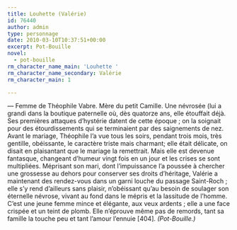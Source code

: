 ```yaml
---
title: Louhette (Valérie)
id: 76440
author: admin
type: personnage
date: 2010-03-10T10:37:51+00:00
excerpt: Pot-Bouille
novel:
  - pot-bouille
rm_character_name_main: 'Louhette '
rm_character_name_secondary: Valérie
rm_character_main: 1

---
```

— Femme de Théophile Vabre. Mère du petit Camille. Une névrosée (lui a grandi dans la boutique paternelle où, dès quatorze ans, elle étouffait déjà. Ses premières attaques d&rsquo;hystérie datent de cette époque ; on la soignait pour des étourdissements qui se terminaient par des saignements de nez. Avant le mariage, Théophile l&rsquo;a vue tous les soirs, pendant trois mois, très gentille, obéissante, le caractère triste mais charmant; elle était délicate, on disait en plaisantant que le mariage la remettrait. Mais elle est devenue fantasque, changeant d&rsquo;humeur vingt fois en un jour et les crises se sont multipliées. Méprisant son mari, dont l&rsquo;impuissance l&rsquo;a poussée à chercher une grossesse au dehors pour conserver ses droits d&rsquo;héritage, Valérie a maintenant des rendez-vous dans un garni louche du passage Saint-Roch ; elle s&rsquo;y rend d&rsquo;ailleurs sans plaisir, n&rsquo;obéissant qu&rsquo;au besoin de soulager son éternelle névrose, vivant au fond dans le mépris et la lassitude de l&rsquo;homme. C&rsquo;est une jeune femme mince et élégante, aux veux ardents ; elle a une face crispée et un teint de plomb. Elle n&rsquo;éprouve même pas de remords, tant sa famille la touche peu et tant l&rsquo;amour l&rsquo;ennuie [404]. _(Pot-Bouille.)_